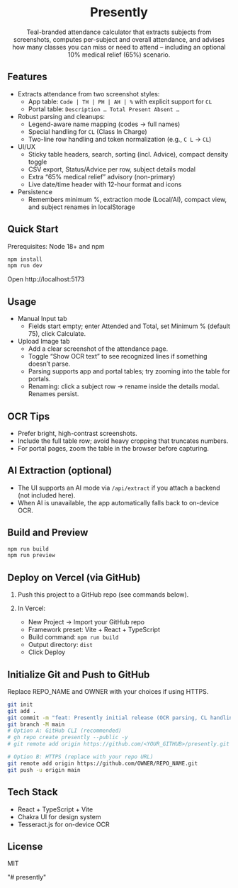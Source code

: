 <div align="center">

# Presently

Teal-branded attendance calculator that extracts subjects from screenshots, computes per-subject and overall attendance, and advises how many classes you can miss or need to attend – including an optional 10% medical relief (65%) scenario.

</div>

## Features

- Extracts attendance from two screenshot styles:
  - App table: `Code | TH | PH | AH | %` with explicit support for `CL`
  - Portal table: `Description … Total Present Absent …`
- Robust parsing and cleanups:
  - Legend-aware name mapping (codes → full names)
  - Special handling for `CL` (Class In Charge)
  - Two-line row handling and token normalization (e.g., `C L` → `CL`)
- UI/UX
  - Sticky table headers, search, sorting (incl. Advice), compact density toggle
  - CSV export, Status/Advice per row, subject details modal
  - Extra “65% medical relief” advisory (non-primary)
  - Live date/time header with 12-hour format and icons
- Persistence
  - Remembers minimum %, extraction mode (Local/AI), compact view, and subject renames in localStorage

## Quick Start

Prerequisites: Node 18+ and npm

```bash
npm install
npm run dev
```

Open http://localhost:5173

## Usage

- Manual Input tab
  - Fields start empty; enter Attended and Total, set Minimum % (default 75), click Calculate.
- Upload Image tab
  - Add a clear screenshot of the attendance page.
  - Toggle “Show OCR text” to see recognized lines if something doesn’t parse.
  - Parsing supports app and portal tables; try zooming into the table for portals.
  - Renaming: click a subject row → rename inside the details modal. Renames persist.

## OCR Tips

- Prefer bright, high-contrast screenshots.
- Include the full table row; avoid heavy cropping that truncates numbers.
- For portal pages, zoom the table in the browser before capturing.

## AI Extraction (optional)

- The UI supports an AI mode via `/api/extract` if you attach a backend (not included here).
- When AI is unavailable, the app automatically falls back to on-device OCR.

## Build and Preview

```bash
npm run build
npm run preview
```

## Deploy on Vercel (via GitHub)

1) Push this project to a GitHub repo (see commands below).

2) In Vercel:
   - New Project → Import your GitHub repo
   - Framework preset: Vite + React + TypeScript
   - Build command: `npm run build`
   - Output directory: `dist`
   - Click Deploy

## Initialize Git and Push to GitHub

Replace REPO_NAME and OWNER with your choices if using HTTPS.

```bash
git init
git add .
git commit -m "feat: Presently initial release (OCR parsing, CL handling, portal support, teal brand)"
git branch -M main
# Option A: GitHub CLI (recommended)
# gh repo create presently --public -y
# git remote add origin https://github.com/<YOUR_GITHUB>/presently.git

# Option B: HTTPS (replace with your repo URL)
git remote add origin https://github.com/OWNER/REPO_NAME.git
git push -u origin main
```

## Tech Stack

- React + TypeScript + Vite
- Chakra UI for design system
- Tesseract.js for on-device OCR

## License

MIT

"# presently" 

